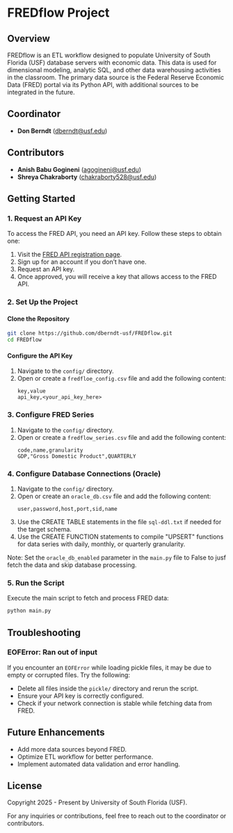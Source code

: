 # FREDflow Project

## Overview
FREDflow is an ETL workflow designed to populate University of South Florida (USF) database servers with economic data. This data is used for dimensional modeling, analytic SQL, and other data warehousing activities in the classroom. The primary data source is the Federal Reserve Economic Data (FRED) portal via its Python API, with additional sources to be integrated in the future.

## Coordinator
- **Don Berndt** (dberndt@usf.edu)

## Contributors
- **Anish Babu Gogineni** (agogineni@usf.edu)
- **Shreya Chakraborty** (chakraborty528@usf.edu)

## Getting Started
### 1. Request an API Key
To access the FRED API, you need an API key. Follow these steps to obtain one:
1. Visit the [FRED API registration page](https://fredaccount.stlouisfed.org/apikeys).
2. Sign up for an account if you don’t have one.
3. Request an API key.
4. Once approved, you will receive a key that allows access to the FRED API.

### 2. Set Up the Project
#### Clone the Repository
```bash
git clone https://github.com/dberndt-usf/FREDflow.git
cd FREDflow
```

<!-- #### Install Dependencies
Ensure you have Python installed (preferably 3.8+). Then, install the required libraries:
```bash
pip install -r requirements.txt
``` -->

#### Configure the API Key
1. Navigate to the `config/` directory.
2. Open or create a `fredfloe_config.csv` file and add the following content:
   ```csv
   key,value
   api_key,<your_api_key_here>
   ```

### 3. Configure FRED Series
1. Navigate to the `config/` directory.
2. Open or create a `fredflow_series.csv` file and add the following content:
   ```csv
   code,name,granularity
   GDP,"Gross Domestic Product",QUARTERLY
   ```
   
### 4. Configure Database Connections (Oracle)
1. Navigate to the `config/` directory.
2. Open or create an `oracle_db.csv` file and add the following content:
   ```csv
   user,password,host,port,sid,name
   ```
3. Use the CREATE TABLE statements in the file  `sql-ddl.txt` if needed for the target schema.
4. Use the CREATE FUNCTION statements to compile "UPSERT" functions for data series with daily, monthly, or quarterly granularity.

Note: Set the `oracle_db_enabled` parameter in the `main.py` file to False to
jusf fetch the data and skip database processing.


### 5. Run the Script
Execute the main script to fetch and process FRED data:
```bash
python main.py
```

## Troubleshooting
### EOFError: Ran out of input
If you encounter an `EOFError` while loading pickle files, it may be due to empty or corrupted files. Try the following:
- Delete all files inside the `pickle/` directory and rerun the script.
- Ensure your API key is correctly configured.
- Check if your network connection is stable while fetching data from FRED.

## Future Enhancements
- Add more data sources beyond FRED.
- Optimize ETL workflow for better performance.
- Implement automated data validation and error handling.

## License
Copyright 2025 - Present by University of South Florida (USF).

For any inquiries or contributions, feel free to reach out to the coordinator or contributors.

